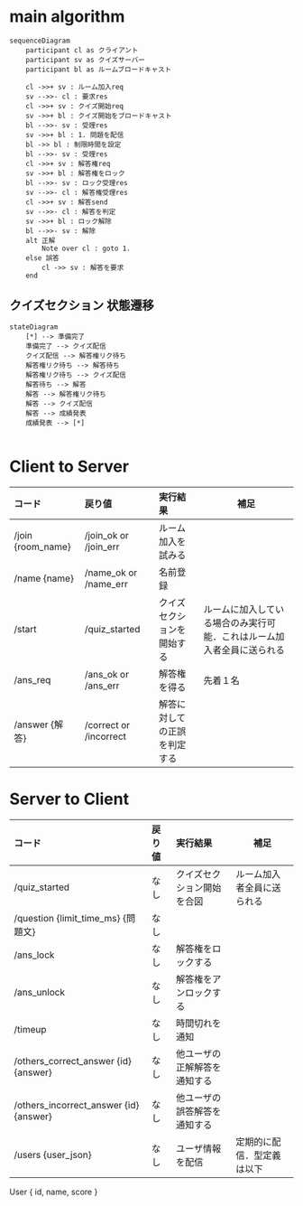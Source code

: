 # main algorithm

```mermaid
sequenceDiagram
    participant cl as クライアント
    participant sv as クイズサーバー
    participant bl as ルームブロードキャスト

    cl ->>+ sv : ルーム加入req
    sv -->>- cl : 要求res
    cl ->>+ sv : クイズ開始req
    sv ->>+ bl : クイズ開始をブロードキャスト
    bl -->>- sv : 受理res
    sv ->>+ bl : 1. 問題を配信
    bl ->> bl : 制限時間を設定
    bl -->>- sv : 受理res
    cl ->>+ sv : 解答権req
    sv ->>+ bl : 解答権をロック
    bl -->>- sv : ロック受理res
    sv -->>- cl : 解答権受理res
    cl ->>+ sv : 解答send
    sv -->>- cl : 解答を判定
    sv ->>+ bl : ロック解除
    bl -->>- sv : 解除
    alt 正解 
        Note over cl : goto 1.
    else 誤答
        cl ->> sv : 解答を要求
    end
```

## クイズセクション 状態遷移

```mermaid
stateDiagram
    [*] --> 準備完了
    準備完了 --> クイズ配信
    クイズ配信 --> 解答権リク待ち
    解答権リク待ち --> 解答待ち
    解答権リク待ち --> クイズ配信
    解答待ち --> 解答
    解答 --> 解答権リク待ち
    解答 --> クイズ配信
    解答 --> 成績発表
    成績発表 --> [*]
    
```

# Client to Server

| コード            | 戻り値                 | 実行結果                     | 補足                                                                   |
| :---------------- | :--------------------- | :--------------------------- | ---------------------------------------------------------------------- |
| /join {room_name} | /join_ok or /join_err  | ルーム加入を試みる           |                                                                        |
| /name {name} | /name_ok or /name_err  | 名前登録           |                                                                        |
| /start            | /quiz_started          | クイズセクションを開始する   | ルームに加入している場合のみ実行可能．これはルーム加入者全員に送られる |
| /ans_req          | /ans_ok or /ans_err    | 解答権を得る                 | 先着１名                                                               |
| /answer {解答}    | /correct or /incorrect | 解答に対しての正誤を判定する |                                                                        |

# Server to Client
| コード                          | 戻り値 | 実行結果                   | 補足                       |
| :------------------------------ | :----- | :------------------------- | -------------------------- |
| /quiz_started                   | なし   | クイズセクション開始を合図 | ルーム加入者全員に送られる |
| /question {limit_time_ms} {問題文} | なし   |                            |                            |
| /ans_lock                       | なし   | 解答権をロックする         |                            |
| /ans_unlock                     | なし   | 解答権をアンロックする     |                            |
| /timeup                     | なし   | 時間切れを通知     |                            |
| /others_correct_answer {id} {answer}                    | なし   | 他ユーザの正解解答を通知する     |                            |
| /others_incorrect_answer {id} {answer}                    | なし   | 他ユーザの誤答解答を通知する     |                            |
| /users {user_json}              | なし   | ユーザ情報を配信         | 定期的に配信．型定義は以下 |

User {
    id,
    name,
    score
}